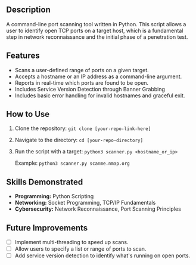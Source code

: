 ## Description
A command-line port scanning tool written in Python. This script allows a user to identify open TCP ports on a target host, which is a fundamental step in network reconnaissance and the initial phase of a penetration test.

## Features
* Scans a user-defined range of ports on a given target.
* Accepts a hostname or an IP address as a command-line argument.
* Reports in real-time which ports are found to be open.
* Includes Service Version Detection through Banner Grabbing
* Includes basic error handling for invalid hostnames and graceful exit.

## How to Use
1.  Clone the repository: `git clone [your-repo-link-here]`
2.  Navigate to the directory: `cd [your-repo-directory]`
3.  Run the script with a target: `python3 scanner.py <hostname_or_ip>`

    Example: `python3 scanner.py scanme.nmap.org`

## Skills Demonstrated
* **Programming:** Python Scripting
* **Networking:** Socket Programming, TCP/IP Fundamentals
* **Cybersecurity:** Network Reconnaissance, Port Scanning Principles

## Future Improvements
* [ ] Implement multi-threading to speed up scans.
* [ ] Allow users to specify a list or range of ports to scan.
* [ ] Add service version detection to identify what's running on open ports.
